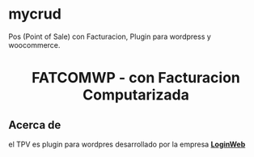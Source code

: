 # mycrud
 
Pos (Point of Sale) con Facturacion, Plugin para wordpress y woocommerce.
<h1 align="center">FATCOMWP - con Facturacion Computarizada</h1>

## Acerca de

el TPV es plugin para wordpres desarrollado por la empresa **[LoginWeb](https://loginweb.dev/)**
